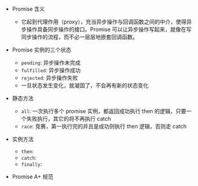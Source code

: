 - Promise 含义
  - 它起到代理作用（proxy），充当异步操作与回调函数之间的中介，使得异步操作具备同步操作的接口。Promise 可以让异步操作写起来，就像在写同步操作的流程，而不必一层层地嵌套回调函数。
- Promise 实例的三个状态

  - `pending`: 异步操作未完成
  - `fulfilled`: 异步操作成功
  - `rejected`: 异步操作失败
  - 一旦状态发生变化，就凝固了，不会再有新的状态变化

- 静态方法
  - `all`: 一次执行多个 promise 实例，都返回成功执行 then 的逻辑，只要一个失败执行，其它的将不再执行 catch
  - `race`: 竞赛，第一执行完的并且是成功则执行 then 逻辑，否则走 catch
- 实例方法

  - `then`:
  - `catch`:
  - `finally`:

- Promise A+ 规范
